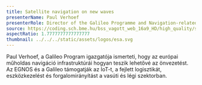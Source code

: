 ```yaml
---
title: Satellite navigation on new waves
presenterName: Paul Verhoef
presenterRole: Director of the Galileo Programme and Navigation-related Activities (D/NAV), ESA
source: https://coding.sch.bme.hu/bss_vagott_web_16a9_HD/high_quality/simonyikonf2017_IB028_blokk1_verhoef_hq_HD.mp4
aspectRatio: 1.7777777777777777
thumbnail: ../../../static/assets/logos/esa.svg
---
```


Paul Verhoef, a Galileo Program igazgatója ismerteti, hogy az európai műholdas navigáció infrastruktúrái hogyan teszik lehetővé az önvezetést. Az EGNOS és a Galileo támogatják az IoT-t, a fejlett logisztikát, eszközkezelést és forgalomirányítást a vasúti és légi szektorban.
